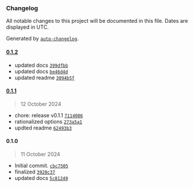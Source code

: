 ### Changelog

All notable changes to this project will be documented in this file. Dates are displayed in UTC.

Generated by [`auto-changelog`](https://github.com/CookPete/auto-changelog).

#### [0.1.2](https://github.com/karmaniverous/loggable/compare/0.1.1...0.1.2)

- updated docs [`399dfbb`](https://github.com/karmaniverous/loggable/commit/399dfbb6734cea1ea5bd9b17d69e28967863f244)
- updated docs [`be46d4d`](https://github.com/karmaniverous/loggable/commit/be46d4dfa2647bf04dcf8e36beb9a5dc7ba47825)
- updated readme [`3094b5f`](https://github.com/karmaniverous/loggable/commit/3094b5f0b6b8a9b1adf6da4f6d4eb6b3217f72f2)

#### [0.1.1](https://github.com/karmaniverous/loggable/compare/0.1.0...0.1.1)

> 12 October 2024

- chore: release v0.1.1 [`7114006`](https://github.com/karmaniverous/loggable/commit/7114006b98f744f87b71c307483a776beb6bfdca)
- rationalized options [`273a5a1`](https://github.com/karmaniverous/loggable/commit/273a5a161019cc7d10068bb622581f120404df83)
- updted readme [`62493b3`](https://github.com/karmaniverous/loggable/commit/62493b31f33438f60e9878b84245db45cea56fc8)

#### 0.1.0

> 11 October 2024

- Initial commit. [`cbc7505`](https://github.com/karmaniverous/loggable/commit/cbc75051a55ae6f8a65e28975106ce0506a27254)
- finalized [`3920c37`](https://github.com/karmaniverous/loggable/commit/3920c37ea0f980d3ef0fd5be714f7b0f29561fae)
- updated docs [`5c81249`](https://github.com/karmaniverous/loggable/commit/5c81249766a8b17a8be064c9c9f7701fd47719ff)
